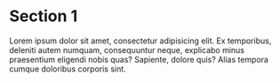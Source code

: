 # Section 1
Lorem ipsum dolor sit amet, consectetur adipisicing elit. Ex temporibus, deleniti autem numquam, consequuntur neque, explicabo minus praesentium eligendi nobis quas? Sapiente, dolore quis? Alias tempora cumque doloribus corporis sint.